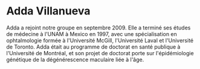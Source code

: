 
# Adda Villanueva

Adda a rejoint notre groupe en septembre 2009. Elle a terminé ses études de
médecine à l'UNAM à Mexico en 1997, avec une spécialisation en ophtalmologie
formée à l'Université McGill, l'Université Laval et l'Université de Toronto.
Adda était au programme de doctorat en santé publique à l'Université de
Montréal, et son projet de doctorat porte sur l'épidémiologie génétique de la
dégénérescence maculaire liée à l'âge.

